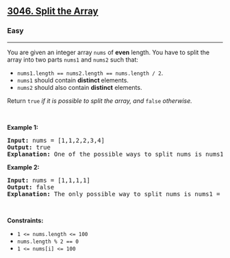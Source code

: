<h2><a href="https://leetcode.com/problems/split-the-array/">3046. Split the Array</a></h2><h3>Easy</h3><hr><div bis_skin_checked="1"><p>You are given an integer array <code>nums</code> of <strong>even</strong> length. You have to split the array into two parts <code>nums1</code> and <code>nums2</code> such that:</p>

<ul>
	<li><code>nums1.length == nums2.length == nums.length / 2</code>.</li>
	<li><code>nums1</code> should contain <strong>distinct </strong>elements.</li>
	<li><code>nums2</code> should also contain <strong>distinct</strong> elements.</li>
</ul>

<p>Return <code>true</code><em> if it is possible to split the array, and </em><code>false</code> <em>otherwise</em><em>.</em></p>

<p>&nbsp;</p>
<p><strong class="example">Example 1:</strong></p>

<pre><strong>Input:</strong> nums = [1,1,2,2,3,4]
<strong>Output:</strong> true
<strong>Explanation:</strong> One of the possible ways to split nums is nums1 = [1,2,3] and nums2 = [1,2,4].
</pre>

<p><strong class="example">Example 2:</strong></p>

<pre><strong>Input:</strong> nums = [1,1,1,1]
<strong>Output:</strong> false
<strong>Explanation:</strong> The only possible way to split nums is nums1 = [1,1] and nums2 = [1,1]. Both nums1 and nums2 do not contain distinct elements. Therefore, we return false.
</pre>

<p>&nbsp;</p>
<p><strong>Constraints:</strong></p>

<ul>
	<li><code>1 &lt;= nums.length &lt;= 100</code></li>
	<li><code>nums.length % 2 == 0 </code></li>
	<li><code>1 &lt;= nums[i] &lt;= 100</code></li>
</ul>
</div>